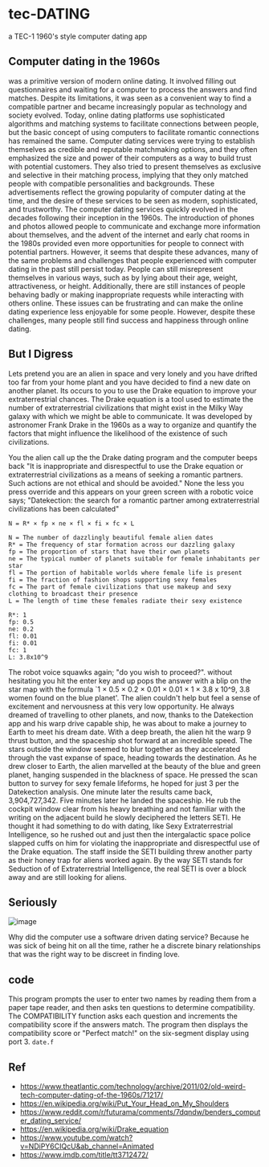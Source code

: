 # tec-DATING
a TEC-1 1960's style computer dating app

## Computer dating in the 1960s 
was a primitive version of modern online dating. It involved filling out questionnaires and waiting for a computer to process the answers and find matches. Despite its limitations, it was seen as a convenient way to find a compatible partner and became increasingly popular as technology and society evolved. Today, online dating platforms use sophisticated algorithms and matching systems to facilitate connections between people, but the basic concept of using computers to facilitate romantic connections has remained the same. Computer dating services were trying to establish themselves as credible and reputable matchmaking options, and they often emphasized the size and power of their computers as a way to build trust with potential customers. They also tried to present themselves as exclusive and selective in their matching process, implying that they only matched people with compatible personalities and backgrounds. These advertisements reflect the growing popularity of computer dating at the time, and the desire of these services to be seen as modern, sophisticated, and trustworthy. The computer dating services quickly evolved in the decades following their inception in the 1960s. The introduction of phones and photos allowed people to communicate and exchange more information about themselves, and the advent of the internet and early chat rooms in the 1980s provided even more opportunities for people to connect with potential partners. However, it seems that despite these advances, many of the same problems and challenges that people experienced with computer dating in the past still persist today. People can still misrepresent themselves in various ways, such as by lying about their age, weight, attractiveness, or height. Additionally, there are still instances of people behaving badly or making inappropriate requests while interacting with others online. These issues can be frustrating and can make the online dating experience less enjoyable for some people. However, despite these challenges, many people still find success and happiness through online dating.



## But I Digress
Lets pretend you are an alien in space and very lonely and you have drifted too far from your home plant and you have decided to find a new date on another planet. Its occurs to you to use the Drake equation to improve your extraterrestrial chances. The Drake equation is a tool used to estimate the number of extraterrestrial civilizations that might exist in the Milky Way galaxy with which we might be able to communicate. It was developed by astronomer Frank Drake in the 1960s as a way to organize and quantify the factors that might influence the likelihood of the existence of such civilizations.

You the alien call up the the Drake dating program and the computer beeps back "It is inappropriate and disrespectful to use the Drake equation or extraterrestrial civilizations as a means of seeking a romantic partners. Such actions are not ethical and should be avoided." None the less you press override and this appears on your green screen with a robotic voice says; "Datekection: the search for a romantic partner among extraterrestrial civilizations has been calculated"
```
N = R* × fp × ne × fl × fi × fc × L

N = The number of dazzlingly beautiful female alien dates 
R* = The frequency of star formation across our dazzling galaxy 
fp = The proportion of stars that have their own planets 
ne = The typical number of planets suitable for female inhabitants per star 
fl = The portion of habitable worlds where female life is present 
fi = The fraction of fashion shops supporting sexy females 
fc = The part of female civilizations that use makeup and sexy clothing to broadcast their presence 
L = The length of time these females radiate their sexy existence

R*: 1
fp: 0.5
ne: 0.2
fl: 0.01
fi: 0.01
fc: 1
L: 3.8x10^9
```

The robot voice squawks again; "do you wish to proceed?". without hesitating you hit the enter key and up pops the answer with a blip on the star map with the formula `1 × 0.5 × 0.2 × 0.01 × 0.01 × 1 × 3.8 x 10^9, 3.8 women found on the blue planet'. The alien couldn't help but feel a sense of excitement and nervousness at this very low opportunity. He always dreamed of travelling to other planets, and now, thanks to the Datekection app and his warp drive capable ship, he was about to make a journey to Earth to meet his dream date. With a deep breath, the alien hit the warp 9 thrust button, and the spaceship shot forward at an incredible speed. The stars outside the window seemed to blur together as they accelerated through the vast expanse of space, heading towards the destination. As he drew closer to Earth, the alien marvelled at the beauty of the blue and green planet, hanging suspended in the blackness of space. He pressed the scan button to survey for sexy female lifeforms, he hoped for just 3 per the Datekection analysis. One minute later the results came back, 3,904,727,342. Five minutes later he landed the spaceship. He rub the cockpit window clear from his heavy breathing and not familiar with the writing on the adjacent build he slowly deciphered the letters SETI. He thought it had something to do with dating, like Sexy Extraterrestrial Intelligence, so he rushed out and just then the intergalactic space police slapped cuffs on him for violating the inappropriate and disrespectful use of the Drake equation. The staff inside the SETI building threw another party as their honey trap for aliens worked again. By the way SETI stands for Seduction of of Extraterrestrial Intelligence, the real SETI is over a block away and are still looking for aliens.

## Seriously
![image](https://user-images.githubusercontent.com/58069246/211028711-37603d83-15e8-4033-9434-8c6c407bb58e.png)

Why did the computer use a software driven dating service? Because he was sick of being hit on all the time, rather he a discrete binary relationships that was the right way to be discreet in finding love.

## code
This program prompts the user to enter two names by reading them from a paper tape reader, and then asks ten questions to determine compatibility. The COMPATIBILITY function asks each question and increments the compatibility score if the answers match. The program then displays the compatibility score or "Perfect match!" on the six-segment display using port 3.
```date.f```



## Ref
- https://www.theatlantic.com/technology/archive/2011/02/old-weird-tech-computer-dating-of-the-1960s/71217/
- https://en.wikipedia.org/wiki/Put_Your_Head_on_My_Shoulders
- https://www.reddit.com/r/futurama/comments/7dqndw/benders_computer_dating_service/
- https://en.wikipedia.org/wiki/Drake_equation
- https://www.youtube.com/watch?v=NDiPY6CIQcU&ab_channel=Animated
- https://www.imdb.com/title/tt3712472/

